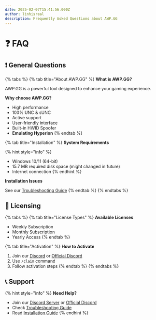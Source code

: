 ```yaml
---
date: 2025-02-07T15:41:56.000Z
author: linhisreal
description: Frequently Asked Questions about AWP.GG
---
```


# ❓ FAQ

## ❗ General Questions

{% tabs %}
{% tab title="About AWP.GG" %}
**What is AWP.GG?**

AWP.GG is a powerful tool designed to enhance your gaming experience.

**Why choose AWP.GG?**

* High performance
* 100% UNC & sUNC
* Active support
* User-friendly interface
* Built-in HWID Spoofer
* **Emulating Hyperion**
{% endtab %}

{% tab title="Installation" %}
**System Requirements**

{% hint style="info" %}
* Windows 10/11 (64-bit)
* 15.7 MB required disk space (might changed in future)
* Internet connection
{% endhint %}

**Installation Issues**

See our [Troubleshooting Guide](troubleshooting.md)
{% endtab %}
{% endtabs %}

## 📃 Licensing

{% tabs %}
{% tab title="License Types" %}
**Available Licenses**

* Weekly Subscription
* Monthly Subscription
* Yearly Access
{% endtab %}

{% tab title="Activation" %}
**How to Activate**

1. Join our [Discord](https://discord.gg/buyawp) or [Official Discord](https://discord.gg/awpgg)
2. Use `/claim` command
3. Follow activation steps
{% endtab %}
{% endtabs %}

## 📞 Support

{% hint style="info" %}
**Need Help?**

* Join our [Discord Server](https://discord.gg/buyawp) or [Official Discord](https://discord.gg/awpgg)
* Check [Troubleshooting Guide](troubleshooting.md)
* Read [Installation Guide](../getting-started/installation.md)
{% endhint %}
